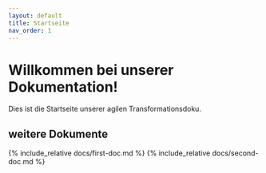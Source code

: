 ```yaml
---
layout: default
title: Startseite
nav_order: 1
---
```


# Willkommen bei unserer Dokumentation!

Dies ist die Startseite unserer agilen Transformationsdoku.

## weitere Dokumente

{% include_relative docs/first-doc.md %}
{% include_relative docs/second-doc.md %}